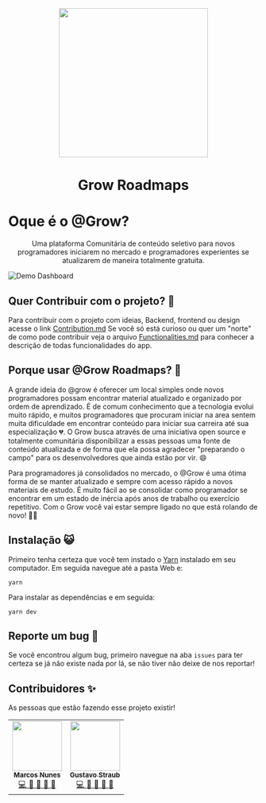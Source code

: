 <div align="center">
    <img src="https://i.imgur.com/6FubYCR.png" width="300px" />
    <h1><b>Grow Roadmaps</b></h1>
</div>

# Oque é o @Grow?

<center> Uma plataforma Comunitária de conteúdo seletivo para novos programadores iniciarem no mercado e programadores experientes se atualizarem de maneira totalmente gratuita. </center>

![Demo Dashboard](https://camo.githubusercontent.com/7d4568593a00ca225d98e4b2f9df7574ac9ad763/68747470733a2f2f692e696d6775722e636f6d2f337932493775432e6a7067)

## Quer Contribuir com o projeto? :open_hands:

Para contribuir com o projeto com ideias, Backend, frontend ou design acesse o link [Contribution.md](https://github.com/GrowRoadmap/grow-app-front/blob/main/docs/Contribution.md)
Se você só está curioso ou quer um "norte" de como pode contribuir veja o arquivo [Functionalities.md](https://github.com/GrowRoadmap/grow-app-front/blob/main/docs/Functionalities.md)
para conhecer a descrição de todas funcionalidades do app.

## Porque usar @Grow Roadmaps? :speech_balloon:

A grande ideia do @grow é oferecer um local simples onde novos programadores possam encontrar material atualizado e organizado por ordem de aprendizado. É de comum conhecimento que a tecnologia evolui muito rápido, e muitos programadores que procuram iniciar na area sentem muita dificuldade em encontrar conteúdo para iniciar sua carreira até sua especialização :broken_heart:. O Grow busca através de uma iniciativa open source e totalmente comunitária disponibilizar a essas pessoas uma fonte de conteúdo atualizada e de forma que ela possa agradecer "preparando o campo" para os desenvolvedores que ainda estão por vir. :smile:

Para programadores já consolidados no mercado, o @Grow é uma ótima forma de se manter atualizado e sempre com acesso rápido a novos materiais de estudo. É muito fácil ao se consolidar como programador se encontrar em um estado de inércia após anos de trabalho ou exercício repetitivo. Com o Grow você vai estar sempre ligado no que está rolando de novo! :star2::star2:

## Instalação :smiley_cat:

Primeiro tenha certeza que você tem instado o [Yarn](https://yarnpkg.com) instalado em seu computador.
Em seguida navegue até a pasta Web e:

    yarn

Para instalar as dependências e em seguida:

    yarn dev

## Reporte um bug :shit:

Se você encontrou algum bug, primeiro navegue na aba `issues` para ter certeza se já não existe nada por lá, se não tiver não deixe de nos reportar!

## Contribuidores ✨

As pessoas que estão fazendo esse projeto existir!

<table>
  <tr>
    <td align="center">
        <a href="https://github.com/marcos-nunes-dev">
            <img src="https://avatars.githubusercontent.com/u/4360587?v=4" width="100px;" alt=""/>
            <br />
            <sub><b>Marcos Nunes</b></sub>
        </a>
        <br />
        <a href="https://github.com/GrowRoadmap/grow-app-front/commits?author=marcos-nunes-dev" title="Code">
            💻
        </a>
        <a href="#" title="Ideas, Planning, & Feedback">
            🤔
        </a>
        <a href="https://github.com/GrowRoadmap/grow-app-front/commits?author=marcos-nunes-dev" title="Documentation">
            📖
        </a>
        <a href="https://github.com/GrowRoadmap/grow-app-front/pulls?q=is%3Apr+reviewed-by%3marcos-nunes-dev" title="Reviewed Pull Requests">
            👀
        </a>
        <a href="https://github.com/GrowRoadmap/grow-app-front/issues?q=author%3marcos-nunes-dev" title="Bug reports">
            🐛
        </a>
    </td>   
    <td align="center">
        <a href="https://github.com/GustavoStraub">
            <img src="https://avatars.githubusercontent.com/u/49662792?v=4" width="100px;" alt=""/>
            <br />
            <sub><b>Gustavo Straub</b></sub>
        </a>
        <br />
        <a href="https://github.com/GrowRoadmap/grow-app-front/commits?author=GustavoStraub" title="Code">
            💻
        </a>
        <a href="#" title="Ideas, Planning, & Feedback">
            🤔
        </a>
        <a href="https://github.com/GrowRoadmap/grow-app-front/commits?author=GustavoStraub" title="Documentation">
            📖
        </a>
        <a href="https://github.com/GrowRoadmap/grow-app-front/pulls?q=is%3Apr+reviewed-by%3GustavoStraub" title="Reviewed Pull Requests">
            👀
        </a>
        <a href="https://github.com/GrowRoadmap/grow-app-front/issues?q=author%3GustavoStraub" title="Bug reports">
            🐛
        </a>
    </td>    
  </tr>
</table>

<!-- markdownlint-restore -->
<!-- prettier-ignore-end -->
